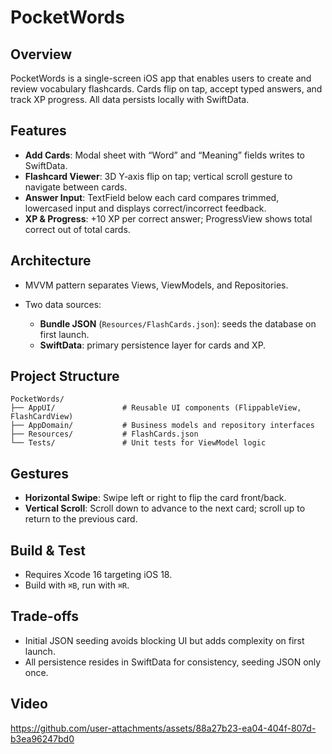 # PocketWords

## Overview

PocketWords is a single-screen iOS app that enables users to create and review vocabulary flashcards. Cards flip on tap, accept typed answers, and track XP progress. All data persists locally with SwiftData.

## Features

* **Add Cards**: Modal sheet with “Word” and “Meaning” fields writes to SwiftData.
* **Flashcard Viewer**: 3D Y‑axis flip on tap; vertical scroll gesture to navigate between cards.
* **Answer Input**: TextField below each card compares trimmed, lowercased input and displays correct/incorrect feedback.
* **XP & Progress**: +10 XP per correct answer; ProgressView shows total correct out of total cards.

## Architecture

* MVVM pattern separates Views, ViewModels, and Repositories.
* Two data sources:

  * **Bundle JSON** (`Resources/FlashCards.json`): seeds the database on first launch.
  * **SwiftData**: primary persistence layer for cards and XP.

## Project Structure

```
PocketWords/
├── AppUI/               # Reusable UI components (FlippableView, FlashCardView)
├── AppDomain/           # Business models and repository interfaces
├── Resources/           # FlashCards.json
└── Tests/               # Unit tests for ViewModel logic
```

## Gestures

* **Horizontal Swipe**: Swipe left or right to flip the card front/back.
* **Vertical Scroll**: Scroll down to advance to the next card; scroll up to return to the previous card.

## Build & Test

* Requires Xcode 16 targeting iOS 18.
* Build with `⌘B`, run with `⌘R`.

## Trade-offs

* Initial JSON seeding avoids blocking UI but adds complexity on first launch.
* All persistence resides in SwiftData for consistency, seeding JSON only once.

## Video

https://github.com/user-attachments/assets/88a27b23-ea04-404f-807d-b3ea96247bd0

